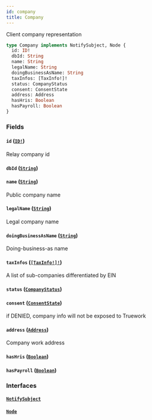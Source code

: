 ```yaml
---
id: company
title: Company
---
```


Client company representation

```graphql
type Company implements NotifySubject, Node {
  id: ID!
  dbId: String
  name: String
  legalName: String
  doingBusinessAsName: String
  taxInfos: [TaxInfo!]!
  status: CompanyStatus
  consent: ConsentState
  address: Address
  hasHris: Boolean
  hasPayroll: Boolean
}
```

### Fields

#### `id` ([`ID!`](docs/partners/truework/scalars/id.md))

Relay company id

#### `dbId` ([`String`](docs/partners/truework/scalars/string.md))

#### `name` ([`String`](docs/partners/truework/scalars/string.md))

Public company name

#### `legalName` ([`String`](docs/partners/truework/scalars/string.md))

Legal company name

#### `doingBusinessAsName` ([`String`](docs/partners/truework/scalars/string.md))

Doing-business-as name

#### `taxInfos` ([`[TaxInfo!]!`](docs/partners/truework/objects/tax-info.md))

A list of sub-companies differentiated by EIN

#### `status` ([`CompanyStatus`](docs/partners/truework/enums/company-status.md))

#### `consent` ([`ConsentState`](docs/partners/truework/enums/consent-state.md))

if DENIED, company info will not be exposed to Truework

#### `address` ([`Address`](docs/partners/truework/objects/address.md))

Company work address

#### `hasHris` ([`Boolean`](docs/partners/truework/scalars/boolean.md))

#### `hasPayroll` ([`Boolean`](docs/partners/truework/scalars/boolean.md))

### Interfaces

#### [`NotifySubject`](docs/partners/truework/interfaces/notify-subject.md)

#### [`Node`](docs/partners/truework/interfaces/node.md)
